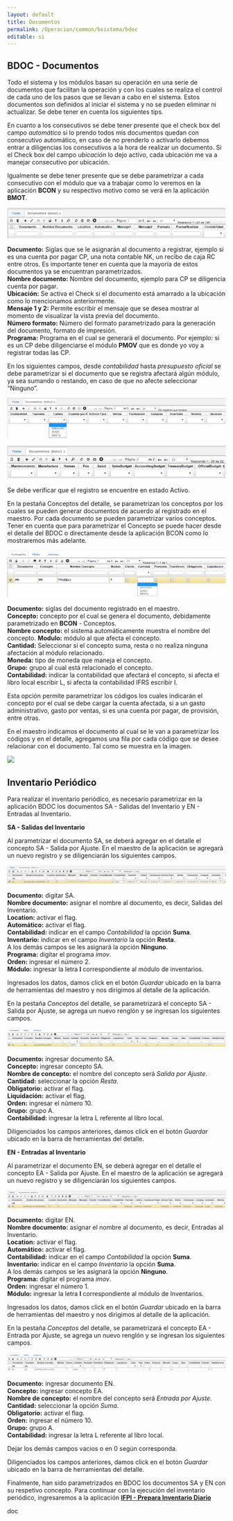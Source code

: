 ```yaml
---
layout: default
title: Documentos
permalink: /Operacion/common/bsistema/bdoc
editable: si
---
```


## BDOC - Documentos

Todo el sistema y los módulos basan su operación en una serie de documentos que facilitan la operación y con los cuales se realiza el control de cada uno de los pasos que se llevan a cabo en el sistema. Estos documentos son definidos al iniciar el sistema y no se pueden eliminar ni actualizar. Se debe tener en cuenta los siguientes tips.  

En cuanto a los consecutivos se debe tener presente que el check box del campo _automático_ si lo prendo todos mis documentos quedan con consecutivo automático, en caso de no prenderlo o activarlo debemos entrar a diligencias los consecutivos a la hora de realizar un documento. Si el Check box del campo _ubicación_ lo dejo activo, cada ubicación me va a manejar consecutivo por ubicación.  

Igualmente se debe tener presente que se debe parametrizar a cada consecutivo con el módulo que va a trabajar como lo veremos en la aplicación **BCON** y su respectivo motivo como se verá en la aplicación **BMOT**.  

![](bdoc2.png)

**Documento:** Siglas que se le asignarán al documento a registrar, ejemplo si es una cuenta por pagar CP, una nota contable NK, un recibo de caja RC entre otros. Es importante tener en cuenta que la mayoría de estos documentos ya se encuentran parametrizados.  
**Nombre documento:** Nombre del documento, ejemplo para CP se diligencia cuenta por pagar.  
**Ubicación:** Se activa el Check si el documento está amarrado a la ubicación como lo mencionamos anteriormente.  
**Mensaje 1 y 2:** Permite escribir el mensaje que se desea mostrar al momento de visualizar la vista previa del documento.  
**Número formato:** Número del formato parametrizado para la generación del documento, formato de impresión.  
**Programa:** Programa en el cual se generará el documento. Por ejemplo: si es un CP debe diligenciarse el módulo **PMOV** que es donde yo voy a registrar todas las CP.  

En los siguientes campos, desde _contabilidad_ hasta _presupuesto oficial_ se debe parametrizar si el documento que se registra afectará algún módulo, ya sea sumando o restando, en caso de que no afecte seleccionar “Ninguno”.  

![](bdoc3.png)

![](bdoc4.png)

Se debe verificar que el registro se encuentre en estado Activo.  

En la pestaña Conceptos del detalle, se parametrizan los conceptos por los cuales se pueden generar documentos de acuerdo al registrado en el maestro. Por cada documento se pueden parametrizar varios conceptos. Tener en cuenta que para parametrizar el Concepto se puede hacer desde el detalle del BDOC o directamente desde la aplicación BCON como lo mostraremos más adelante.  

![](bdoc5.png)

**Documento:** siglas del documento registrado en el maestro.  
**Concepto:** concepto por el cual se genera el documento, debidamente parametrizado en **BCON** - Conceptos.  
**Nombre concepto:** el sistema automáticamente muestra el nombre del concepto.
**Modulo:** módulo al que afecta el concepto.  
**Cantidad:** Seleccionar si el concepto suma, resta o no realiza ninguna afectación al módulo relacionado.  
**Moneda:** tipo de moneda que maneja el concepto.  
**Grupo:** grupo al cual está relacionado el concepto.  
**Contabilidad:** indicar la contabilidad que afectará el concepto, si afecta el libro local escribir L, si afecta la contabilidad IFRS escribir I.  

Esta opción permite parametrizar los códigos los cuales indicarán el concepto por el cual se debe cargar la cuenta afectada, si a un gasto administrativo, gasto por ventas, si es una cuenta por pagar, de provisión, entre otras.  

En el maestro indicamos el documento al cual se le van a parametrizar los códigos y en el detalle, agregamos una fila por cada código que se desee relacionar con el documento. Tal como se muestra en la imagen.  

![](bdoc1.png)


## Inventario Periódico

Para realizar el inventario periódico, es necesario parametrizar en la aplicación BDOC los documentos SA - Salidas del Inventario y EN - Entradas al Inventario. 

**SA - Salidas del Inventario**

Al parametrizar el documento SA, se deberá agregar en el detalle el concepto SA - Salida por Ajuste. En el maestro de la aplicación se agregará un nuevo registro y se diligenciarán los siguientes campos.  

![](bdoc6.png)

**Documento:** digitar SA.  
**Nombre documento:** asignar el nombre al documento, es decir, Salidas del Inventario.  
**Location:** activar el flag.  
**Automático:** activar el flag.  
**Contabilidad:** indicar en el campo _Contabilidad_ la opción **Suma**.  
**Inventario:** indicar en el campo _Inventario_ la opción **Resta**.  
A los demás campos se les asignará la opción **Ninguno**.   
**Programa:** digitar el programa _imov_.  
**Orden:** ingresar el número 2.  
**Módulo:** ingresar la letra **I** correspondiente al módulo de inventarios.  

Ingresados los datos, damos click en el botón _Guardar_ ubicado en la barra de herramientas del maestro y nos dirigimos al detalle de la aplicación.  

En la pestaña _Conceptos_ del detalle, se parametrizará el concepto SA - Salida por Ajuste, se agrega un nuevo renglón y se ingresan los siguientes campos.  

![](concepto.png)

**Documento:** ingresar documento SA.  
**Concepto:** ingresar concepto SA.  
**Nombre de concepto:** el nombre del concepto será _Salida por Ajuste_.  
**Cantidad:** seleccionar la opción _Resta_.  
**Obligatorio:** activar el flag.  
**Liquidación:** activar el flag.  
**Orden:** ingresar el número 10.  
**Grupo:** grupo A.  
**Contabilidad:** ingresar la letra L referente al libro local.  

Diligenciados los campos anteriores, damos click en el botón _Guardar_ ubicado en la barra de herramientas del detalle.  

**EN - Entradas al Inventario**

Al parametrizar el documento EN, se deberá agregar en el detalle el concepto EA - Salida por Ajuste. En el maestro de la aplicación se agregará un nuevo registro y se diligenciarán los siguientes campos.  

![](bdoc7.png)

**Documento:** digitar EN.  
**Nombre documento:** asignar el nombre al documento, es decir, Entradas al Inventario.  
**Location:** activar el flag.  
**Automático:** activar el flag.  
**Contabilidad:** indicar en el campo _Contabilidad_ la opción **Suma**.  
**Inventario:** indicar en el campo _Inventario_ la opción **Suma**.  
A los demás campos se les asignará la opción **Ninguno**.   
**Programa:** digitar el programa _imov_.  
**Orden:** ingresar el número 1.  
**Módulo:** ingresar la letra **I** correspondiente al módulo de Inventarios.  

Ingresados los datos, damos click en el botón _Guardar_ ubicado en la barra de herramientas del maestro y nos dirigimos al detalle de la aplicación.  

En la pestaña _Conceptos_ del detalle, se parametrizará el concepto EA - Entrada por Ajuste, se agrega un nuevo renglón y se ingresan los siguientes campos.  

![](concepto1.png)

**Documento:** ingresar documento EN.  
**Concepto:** ingresar concepto EA.  
**Nombre de concepto:** el nombre del concepto será _Entrada por Ajuste_.  
**Cantidad:** seleccionar la opción _Suma_.  
**Obligatorio:** activar el flag.  
**Orden:** ingresar el número 10.  
**Grupo:** grupo A.  
**Contabilidad:** ingresar la letra L referente al libro local.  

Dejar los demás campos vacios o en 0 según corresponda.  

Diligenciados los campos anteriores, damos click en el botón _Guardar_ ubicado en la barra de herramientas del detalle.  

Finalmente, han sido parametrizados en BDOC los documentos SA y EN con su respetivo concepto. Para continuar con la ejecución del inventario periódico, ingresaremos a la aplicación [**IFPI - Prepara Inventario Diario**](https://github.com/OasisCom/Docs/blob/master/Operacion/scm/inventarios/ifisico/ifpi.md)

doc


